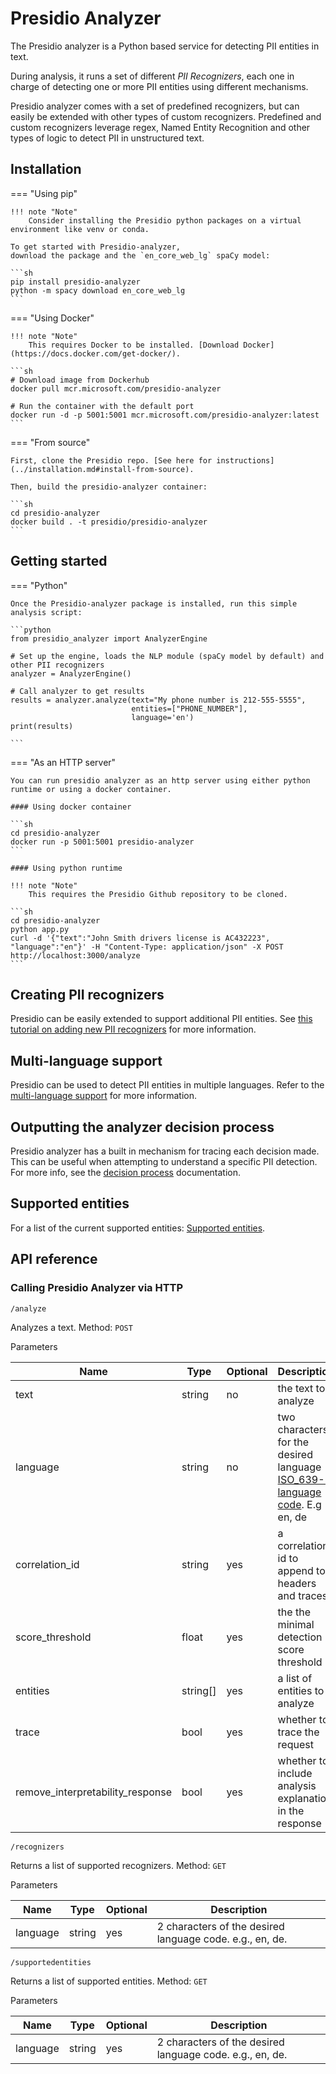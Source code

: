 # Presidio Analyzer

The Presidio analyzer is a Python based service for detecting PII entities in text.

During analysis, it runs a set of different *PII Recognizers*,
each one in charge of detecting one or more PII entities using different mechanisms.

Presidio analyzer comes with a set of predefined recognizers,
but can easily be extended with other types of custom recognizers.
Predefined and custom recognizers leverage regex,
Named Entity Recognition and other types of logic to detect PII in unstructured text.

## Installation

=== "Using pip"
    
    !!! note "Note"
        Consider installing the Presidio python packages on a virtual environment like venv or conda.
    
    To get started with Presidio-analyzer,
    download the package and the `en_core_web_lg` spaCy model:
    
    ```sh
    pip install presidio-analyzer
    python -m spacy download en_core_web_lg
    ```

=== "Using Docker"
    
    !!! note "Note"
        This requires Docker to be installed. [Download Docker](https://docs.docker.com/get-docker/).
    
    ```sh
    # Download image from Dockerhub
    docker pull mcr.microsoft.com/presidio-analyzer
    
    # Run the container with the default port
    docker run -d -p 5001:5001 mcr.microsoft.com/presidio-analyzer:latest
    ```

=== "From source"
    
    First, clone the Presidio repo. [See here for instructions](../installation.md#install-from-source).
    
    Then, build the presidio-analyzer container:
    
    ```sh
    cd presidio-analyzer
    docker build . -t presidio/presidio-analyzer
    ```

## Getting started

=== "Python"
    
    Once the Presidio-analyzer package is installed, run this simple analysis script:
    
    ```python
    from presidio_analyzer import AnalyzerEngine
    
    # Set up the engine, loads the NLP module (spaCy model by default) and other PII recognizers
    analyzer = AnalyzerEngine()
    
    # Call analyzer to get results
    results = analyzer.analyze(text="My phone number is 212-555-5555",
                               entities=["PHONE_NUMBER"],
                               language='en')
    print(results)
    
    ```

=== "As an HTTP server"
    
    You can run presidio analyzer as an http server using either python runtime or using a docker container.
    
    #### Using docker container
    
    ```sh
    cd presidio-analyzer
    docker run -p 5001:5001 presidio-analyzer 
    ```
    
    #### Using python runtime
    
    !!! note "Note"
        This requires the Presidio Github repository to be cloned.
    
    ```sh
    cd presidio-analyzer
    python app.py
    curl -d '{"text":"John Smith drivers license is AC432223", "language":"en"}' -H "Content-Type: application/json" -X POST http://localhost:3000/analyze
    ```

## Creating PII recognizers

Presidio can be easily extended to support additional PII entities. 
See [this tutorial on adding new PII recognizers](adding_recognizers.md) 
for more information.

## Multi-language support
Presidio can be used to detect PII entities in multiple languages.
Refer to the [multi-language support](languages.md) for more information.

## Outputting the analyzer decision process

Presidio analyzer has a built in mechanism for tracing each decision made. This can be useful when attempting to understand a specific PII detection. For more info, see the [decision process](decision_process.md) documentation.

## Supported entities
For a list of the current supported entities: 
[Supported entities](../supported_entities.md).

## API reference

### Calling Presidio Analyzer via HTTP

`/analyze`

Analyzes a text. Method: `POST`

Parameters

| Name | Type | Optional | Description|
| --- | --- | ---| ---|
| text|string|no|the text to analyze|
| language|string|no|two characters for the desired language [ISO_639-1 language code](https://en.wikipedia.org/wiki/List_of_ISO_639-1_codes). E.g en, de|
| correlation_id|string|yes|a correlation id to append to headers and traces|
| score_threshold|float|yes|the the minimal detection score threshold|
| entities|string[]|yes|a list of entities to analyze|
| trace|bool|yes|whether to trace the request|
| remove_interpretability_response|bool|yes|whether to include analysis explanation in the response |

`/recognizers`

Returns a list of supported recognizers.
Method: `GET`

Parameters

| Name | Type | Optional | Description|
| --- | --- | ---| ---|
| language|string|yes|2 characters of the desired language code. e.g., en, de. |

`/supportedentities`

Returns a list of supported entities. Method: `GET`

Parameters

| Name | Type | Optional | Description|
| --- | --- | ---| ---|
| language|string|yes|2 characters of the desired language code. e.g., en, de. |
